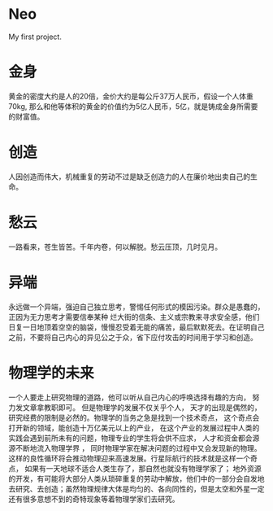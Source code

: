 # Neo
My first project.

# 金身

黄金的密度大约是人的20倍，金价大约是每公斤37万人民币，假设一个人体重70kg,
那么和他等体积的黄金的价值约为5亿人民币，5亿，就是铸成金身所需要的财富值。

# 创造

人因创造而伟大，机械重复的劳动不过是缺乏创造力的人在廉价地出卖自己的生命。

# 愁云

一路看来，苍生皆苦。千年内卷，何以解脱。愁云压顶，几时见月。

# 异端

永远做一个异端，强迫自己独立思考，警惕任何形式的模因污染。群众是愚蠢的，正因为无力思考才需要信奉某种  烂大街的信条、主义或宗教来寻求安全感，他们日复一日地顶着空空的脑袋，慢慢忍受着无能的痛苦，最后默默死去。在证明自己之前，不要将自己内心的异见公之于众，省下应付攻击的时间用于学习和创造。                        

# 物理学的未来

一个人要走上研究物理的道路，他可以听从自己内心的呼唤选择有趣的方向， 努力发文章拿教职即可。
但是物理学的发展不仅关乎个人， 天才的出现是偶然的， 研究经费的限制是必然的。物理学的当务之急是找到一个技术奇点， 这个奇点会打开新的领域，能创造十万亿美元以上的产业， 在这个产业的发展过程中人类的实践会遇到前所未有的问题，物理专业的学生将会供不应求， 
人才和资金都会源源不断地流入物理学界
， 同时物理学家在解决问题的过程中又会发现新的物理。这样的良性循环将会推动物理迎来高速发展。行星际航行的技术就是这样一个奇点，
如果有一天地球不适合人类生存了，那自然也就没有物理学家了； 地外资源的开发，有可能将大部分人类从琐碎重复的劳动中解放，他们中的一部分会自发地去研究、去创造；虽然物理规律大体是均匀的、各向同性的，但是太空和外星一定还有很多意想不到的奇特现象等着物理学家们去研究。